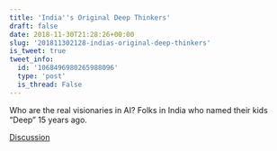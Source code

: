 ```yaml
---
title: 'India''s Original Deep Thinkers'
draft: false
date: 2018-11-30T21:28:26+00:00
slug: '201811302128-indias-original-deep-thinkers'
is_tweet: true
tweet_info:
  id: '1068496980265988096'
  type: 'post'
  is_thread: False
---
```




Who are the real visionaries in AI? Folks in India who named their kids “Deep” 15 years ago.

[Discussion](https://x.com/sytelus/status/1068496980265988096)

